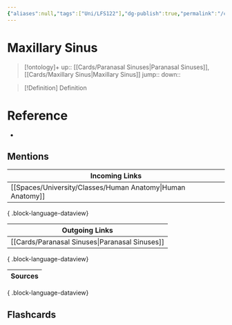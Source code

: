 ```yaml
---
{"aliases":null,"tags":["Uni/LFS122"],"dg-publish":true,"permalink":"/cards/maxillary-sinus/","dgPassFrontmatter":true}
---
```


# Maxillary Sinus

> [!ontology]+
> up:: [[Cards/Paranasal Sinuses\|Paranasal Sinuses]], [[Cards/Maxillary Sinus\|Maxillary Sinus]]
> jump:: 
> down:: 

> [!Definition] Definition
> 

# Reference
- 

## Mentions
| Incoming Links                                                |
| ------------------------------------------------------------- |
| [[Spaces/University/Classes/Human Anatomy\|Human Anatomy]] |

{ .block-language-dataview}

| Outgoing Links                                    |
| ------------------------------------------------- |
| [[Cards/Paranasal Sinuses\|Paranasal Sinuses]] |

{ .block-language-dataview}

| Sources |
| ------- |

{ .block-language-dataview}

## Flashcards 
